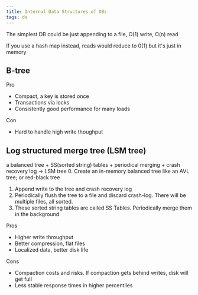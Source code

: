 ```yaml
---
title: Internal Data Structures of DBs
tags: ds
---
```


The simplest DB could be just appending to a file, O(1) write, O(n) read  

If you use a hash map instead, reads would reduce to 0(1) but it's just in memory 

## B-tree

Pro
- Compact, a key is stored once 
- Transactions via locks 
- Consistently good performance for many loads 

Con
- Hard to handle high write thoughput

## Log structured merge tree (LSM tree)

a balanced tree + SS(sorted string) tables + periodical merging + crash recovery log -> LSM tree 
0. Create an in-memory balanced tree like an AVL tree; or red-black tree
1. Append write to the tree and crash recovery log 
2. Periodically flush the tree to a file and discard crash-log. There will be multiple files, all sorted. 
3. These sorted string tables are called SS Tables. Periodically merge them in the background


Pros
- Higher write throughput 
- Better compression, flat files
- Localized data, better disk life

Cons
- Compaction costs and risks. If compaction gets behind writes, disk will get full 
- Less stable response times in higher percentiles 


